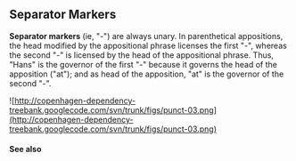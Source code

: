 ## Separator Markers ##

**Separator markers** (ie, "-") are always unary. In parenthetical appositions, the head modified by the appositional phrase licenses the first "-", whereas the second "-" is licensed by the head of the appositional phrase. Thus, "Hans" is the governor of the first "-" because it governs the head of the apposition ("at"); and as head of the apposition, "at" is the governor of the second "-".

![http://copenhagen-dependency-treebank.googlecode.com/svn/trunk/figs/punct-03.png](http://copenhagen-dependency-treebank.googlecode.com/svn/trunk/figs/punct-03.png)


#### See also ####

